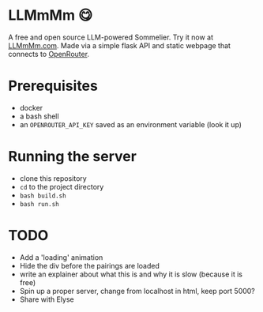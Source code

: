 # LLMmMm 😋

A free and open source LLM-powered Sommelier. Try it now at [LLMmMm.com](https://llmmmm.com). Made via a simple flask API and static webpage that connects to [OpenRouter](https://openrouter.ai/).

# Prerequisites

* docker
* a bash shell
* an ```OPENROUTER_API_KEY``` saved as an environment variable (look it up)

# Running the server

* clone this repository
* ```cd``` to the project directory
* ```bash build.sh```
* ```bash run.sh```

# TODO
* Add a 'loading' animation
* Hide the div before the pairings are loaded
* write an explainer about what this is and why it is slow (because it is free)
* Spin up a proper server, change from localhost in html, keep port 5000?
* Share with Elyse
